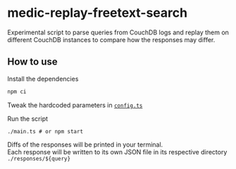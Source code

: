 # medic-replay-freetext-search

Experimental script to parse queries from CouchDB logs and replay them on different CouchDB instances to compare how the responses may differ.

## How to use

Install the dependencies
```sh
npm ci
```

Tweak the hardcoded parameters in [`config.ts`](./config.ts)

Run the script
```
./main.ts # or npm start
```

Diffs of the responses will be printed in your terminal.  
Each response will be written to its own JSON file in its respective directory `./responses/${query}`